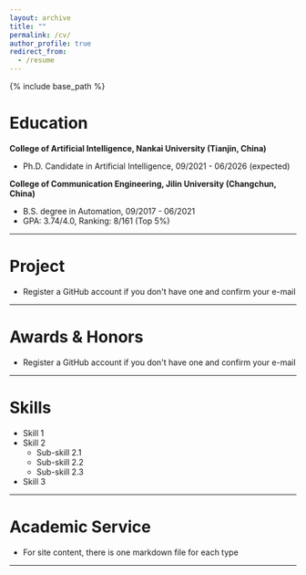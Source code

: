 ```yaml
---
layout: archive
title: ""
permalink: /cv/
author_profile: true
redirect_from:
  - /resume
---
```


{% include base_path %}

# Education
**College of Artificial Intelligence, Nankai University (Tianjin, China)**      
- Ph.D. Candidate in Artificial Intelligence, 09/2021 - 06/2026 (expected)    

**College of Communication Engineering, Jilin University (Changchun, China)**   
- B.S. degree in Automation, 09/2017 - 06/2021      
- GPA: 3.74/4.0, Ranking: 8/161 (Top 5%)

------

# Project
- Register a GitHub account if you don't have one and confirm your e-mail

------

# Awards & Honors
- Register a GitHub account if you don't have one and confirm your e-mail

------

# Skills
- Skill 1
- Skill 2
  - Sub-skill 2.1
  - Sub-skill 2.2
  - Sub-skill 2.3
- Skill 3

------

# Academic Service
- For site content, there is one markdown file for each type
    
------
  
  

